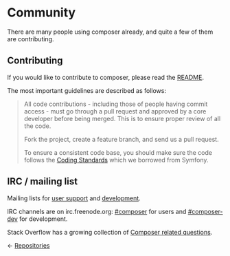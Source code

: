 # Community

There are many people using composer already, and quite a few of them are
contributing.

## Contributing

If you would like to contribute to composer, please read the
[README](https://github.com/composer/composer).

The most important guidelines are described as follows:

> All code contributions - including those of people having commit access - must
> go through a pull request and approved by a core developer before being
> merged. This is to ensure proper review of all the code.
>
> Fork the project, create a feature branch, and send us a pull request.
>
> To ensure a consistent code base, you should make sure the code follows
> the [Coding Standards](https://symfony.com/doc/2.0/contributing/code/standards.html)
> which we borrowed from Symfony.

## IRC / mailing list

Mailing lists for [user support](https://groups.google.com/group/composer-users) and
[development](https://groups.google.com/group/composer-dev).

IRC channels are on irc.freenode.org: [#composer](irc://irc.freenode.org/composer)
for users and [#composer-dev](irc://irc.freenode.org/composer-dev) for development.

Stack Overflow has a growing collection of
[Composer related questions](https://stackoverflow.com/questions/tagged/composer-php).

&larr; [Repositories](05-repositories.md)
